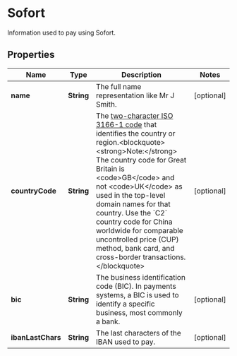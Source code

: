 

# Sofort

Information used to pay using Sofort.

## Properties

| Name | Type | Description | Notes |
|------------ | ------------- | ------------- | -------------|
|**name** | **String** | The full name representation like Mr J Smith. |  [optional] |
|**countryCode** | **String** | The [two-character ISO 3166-1 code](https://raw.githubusercontent.com) that identifies the country or region.&lt;blockquote&gt;&lt;strong&gt;Note:&lt;/strong&gt; The country code for Great Britain is &lt;code&gt;GB&lt;/code&gt; and not &lt;code&gt;UK&lt;/code&gt; as used in the top-level domain names for that country. Use the &#x60;C2&#x60; country code for China worldwide for comparable uncontrolled price (CUP) method, bank card, and cross-border transactions.&lt;/blockquote&gt; |  [optional] |
|**bic** | **String** | The business identification code (BIC). In payments systems, a BIC is used to identify a specific business, most commonly a bank. |  [optional] |
|**ibanLastChars** | **String** | The last characters of the IBAN used to pay. |  [optional] |



